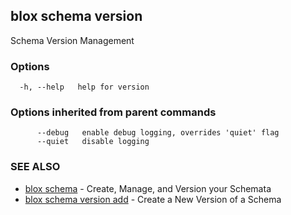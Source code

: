 ## blox schema version

Schema Version Management

### Options

```
  -h, --help   help for version
```

### Options inherited from parent commands

```
      --debug   enable debug logging, overrides 'quiet' flag
      --quiet   disable logging
```

### SEE ALSO

* [blox schema](/cmd/blox_schema)	 - Create, Manage, and Version your Schemata
* [blox schema version add](/cmd/blox_schema_version_add)	 - Create a New Version of a Schema

